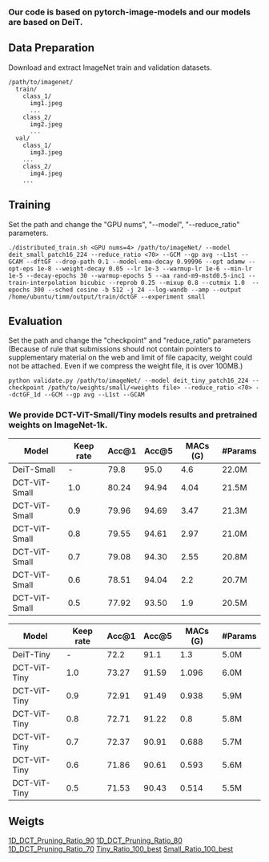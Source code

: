 ### Our code is based on pytorch-image-models and our models are based on DeiT.

## Data Preparation
Download and extract ImageNet train and validation datasets.
```
/path/to/imagenet/
  train/
    class_1/
      img1.jpeg
      ...
    class_2/
      img2.jpeg
      ...
  val/
    class_1/
      img3.jpeg
    ...
    class_2/
      img4.jpeg
    ...
```

## Training
Set the path and  change the "GPU nums", "--model", "--reduce_ratio" parameters.
```
./distributed_train.sh <GPU nums=4> /path/to/imageNet/ --model deit_small_patch16_224 --reduce_ratio <70> --GCM --gp avg --L1st --GCAM --dftGF --drop-path 0.1 --model-ema-decay 0.99996 --opt adamw --opt-eps 1e-8 --weight-decay 0.05 --lr 1e-3 --warmup-lr 1e-6 --min-lr 1e-5 --decay-epochs 30 --warmup-epochs 5 --aa rand-m9-mstd0.5-inc1 --train-interpolation bicubic --reprob 0.25 --mixup 0.8 --cutmix 1.0  --epochs 300 --sched cosine -b 512 -j 24 --log-wandb --amp --output /home/ubuntu/timm/output/train/dctGF --experiment small 
```

## Evaluation
Set the path and change the "checkpoint" and "reduce_ratio" parameters
(Because of rule that submissions should not contain pointers to supplementary material on the web and limit of file capacity, weight could not be attached. Even if we compress the weight file, it is over 100MB.)
```
python validate.py /path/to/imageNet/ --model deit_tiny_patch16_224 --checkpoint /path/to/weights/small/<weights file> --reduce_ratio <70> --dctGF_1d --GCM --gp avg --L1st --GCAM
```

### We provide DCT-ViT-Small/Tiny models results and pretrained weights on ImageNet-1k.

| Model | Keep rate | Acc@1 | Acc@5 | MACs (G) | #Params |
| --- | --- | --- | --- | --- | --- |
| DeiT-Small | - | 79.8 | 95.0 | 4.6 | 22.0M |
| DCT-ViT-Small | 1.0 | 80.24 | 94.94 | 4.04 | 21.5M |
| DCT-ViT-Small | 0.9 | 79.96 | 94.69 | 3.47 | 21.3M |
| DCT-ViT-Small | 0.8 | 79.55 | 94.61 | 2.97 | 21.0M |
| DCT-ViT-Small | 0.7 | 79.08 | 94.30 | 2.55 | 20.8M |
| DCT-ViT-Small | 0.6 | 78.51 | 94.04 | 2.2 | 20.7M |
| DCT-ViT-Small | 0.5 | 77.92 | 93.50 | 1.9 | 20.5M |

| Model | Keep rate | Acc@1 | Acc@5 | MACs (G) | #Params |
| --- | --- | --- | --- | --- | --- |
| DeiT-Tiny | - | 72.2 | 91.1 | 1.3 | 5.0M |
| DCT-ViT-Tiny | 1.0 | 73.27 | 91.59 | 1.096 | 6.0M |
| DCT-ViT-Tiny | 0.9 | 72.91 | 91.49 | 0.938 | 5.9M |
| DCT-ViT-Tiny | 0.8 | 72.71 | 91.22 | 0.8 | 5.8M |
| DCT-ViT-Tiny | 0.7 | 72.37 | 90.91 | 0.688 | 5.7M |
| DCT-ViT-Tiny | 0.6 | 71.86 | 90.61 | 0.593 | 5.6M |
| DCT-ViT-Tiny | 0.5 | 71.53 | 90.43 | 0.514 | 5.5M |

## Weigts
[1D_DCT_Pruning_Ratio_90](https://seoultechackr-my.sharepoint.com/:u:/g/personal/jhlees_seoultech_ac_kr/Ea5Q0uzh_g9OujRQSMQbbqsBaqKxc0cH2GLLakZYIHrEPA?e=6CUimY)
[1D_DCT_Pruning_Ratio_80](https://seoultechackr-my.sharepoint.com/:u:/g/personal/jhlees_seoultech_ac_kr/EdwO-MTFPm5Og6LydYtspPsBTDoAJSvaRIi4i3nnbRMQYA?e=82WEfA)
[1D_DCT_Pruning_Ratio_70](https://seoultechackr-my.sharepoint.com/:u:/g/personal/jhlees_seoultech_ac_kr/ERhJwHNSXvNLkrV-ftU56iwBB2iGilqUNZCAGJuG2YHpmA?e=4SDrj1)
[Tiny_Ratio_100_best](https://seoultechackr-my.sharepoint.com/:u:/g/personal/jhlees_seoultech_ac_kr/EaZUVzC_Uk9IitJ3nLOHtSMBOZ_LQevZCPPphUrwPWsEiw?e=xfa8LI)
[Small_Ratio_100_best](https://seoultechackr-my.sharepoint.com/:u:/g/personal/jhlees_seoultech_ac_kr/EUEBNolUjwVAnuWKCUQ60RcBziKyJW3nyc2klto5OXA_tA?e=fTbrFE)
